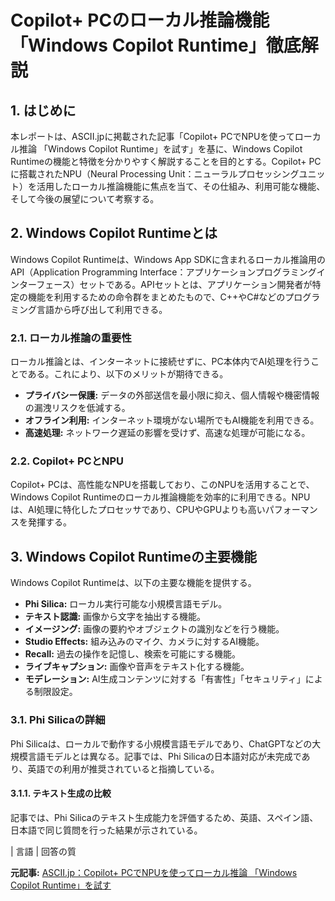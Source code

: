 # Copilot+ PCのローカル推論機能「Windows Copilot Runtime」徹底解説

## 1. はじめに

本レポートは、ASCII.jpに掲載された記事「Copilot+ PCでNPUを使ってローカル推論 「Windows Copilot Runtime」を試す」を基に、Windows Copilot Runtimeの機能と特徴を分かりやすく解説することを目的とする。Copilot+ PCに搭載されたNPU（Neural Processing Unit：ニューラルプロセッシングユニット）を活用したローカル推論機能に焦点を当て、その仕組み、利用可能な機能、そして今後の展望について考察する。

## 2. Windows Copilot Runtimeとは

Windows Copilot Runtimeは、Windows App SDKに含まれるローカル推論用のAPI（Application Programming Interface：アプリケーションプログラミングインターフェース）セットである。APIセットとは、アプリケーション開発者が特定の機能を利用するための命令群をまとめたもので、C++やC#などのプログラミング言語から呼び出して利用できる。

### 2.1. ローカル推論の重要性

ローカル推論とは、インターネットに接続せずに、PC本体内でAI処理を行うことである。これにより、以下のメリットが期待できる。

* **プライバシー保護:** データの外部送信を最小限に抑え、個人情報や機密情報の漏洩リスクを低減する。
* **オフライン利用:** インターネット環境がない場所でもAI機能を利用できる。
* **高速処理:** ネットワーク遅延の影響を受けず、高速な処理が可能になる。

### 2.2. Copilot+ PCとNPU

Copilot+ PCは、高性能なNPUを搭載しており、このNPUを活用することで、Windows Copilot Runtimeのローカル推論機能を効率的に利用できる。NPUは、AI処理に特化したプロセッサであり、CPUやGPUよりも高いパフォーマンスを発揮する。

## 3. Windows Copilot Runtimeの主要機能

Windows Copilot Runtimeは、以下の主要な機能を提供する。

* **Phi Silica:** ローカル実行可能な小規模言語モデル。
* **テキスト認識:** 画像から文字を抽出する機能。
* **イメージング:** 画像の要約やオブジェクトの識別などを行う機能。
* **Studio Effects:** 組み込みのマイク、カメラに対するAI機能。
* **Recall:** 過去の操作を記憶し、検索を可能にする機能。
* **ライブキャプション:** 画像や音声をテキスト化する機能。
* **モデレーション:** AI生成コンテンツに対する「有害性」「セキュリティ」による制限設定。

### 3.1. Phi Silicaの詳細

Phi Silicaは、ローカルで動作する小規模言語モデルであり、ChatGPTなどの大規模言語モデルとは異なる。記事では、Phi Silicaの日本語対応が未完成であり、英語での利用が推奨されていると指摘している。

#### 3.1.1. テキスト生成の比較

記事では、Phi Silicaのテキスト生成能力を評価するため、英語、スペイン語、日本語で同じ質問を行った結果が示されている。

| 言語 | 回答の質 

**元記事:** [ASCII.jp：Copilot+ PCでNPUを使ってローカル推論 「Windows Copilot Runtime」を試す](https://ascii.jp/elem/000/004/264/4264487/)